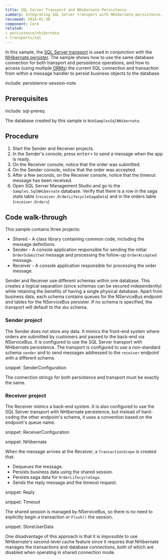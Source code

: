 ```yaml
---
title: SQL Server Transport and NHibernate Persistence
summary: Integrating SQL Server transport with NHibernate persistence.
reviewed: 2024-01-30
component: Core
related:
- persistence/nhibernate
- transports/sql
---
```


In this sample, the [SQL Server transport](/transports/sql/) is used in conjunction with the [NHibernate persister](/persistence/nhibernate/). The sample shows how to use the same database connection for both transport and persistence operations, and how to access (using multiple [ORMs](https://en.wikipedia.org/wiki/Object-relational_mapping)) the current SQL connection and transaction from within a message handler to persist business objects to the database.

include: persistence-session-note

## Prerequisites

include: sql-prereq

The database created by this sample is `NsbSamplesSqlNHibernate`.

## Procedure

1. Start the Sender and Receiver projects.
1. In the Sender's console, press <kbd>enter</kbd>> to send a message when the app is ready.
1. On the Receiver console, notice that the order was submitted.
1. On the Sender console, notice that the order was accepted.
1. After a few seconds, on the Receiver console, notice that the timeout message has been received.
1. Open SQL Server Management Studio and go to the `Samples.SqlNHibernate` database. Verify that there is a row in the saga state table (`receiver.OrderLifecycleSagaData`) and in the orders table (`receiver.Orders`)

## Code walk-through

This sample contains three projects:

* Shared - A class library containing common code, including the message definitions.
* Sender - A console application responsible for sending the initial `OrderSubmitted` message and processing the follow-up `OrderAccepted` message.
* Receiver - A console application responsible for processing the order message.

Sender and Receiver use different schemas within one database. This creates a logical separation (since schemas can be secured independently) while retaining the benefits of having a single physical database. Apart from business data, each schema contains queues for the NServiceBus endpoint and tables for the NServiceBus persister. If no schema is specified, the transport will default to the `dbo` schema.

### Sender project

The Sender does not store any data. It mimics the front-end system where orders are submitted by customers and passed to the back-end via NServiceBus. It is configured to use the SQL Server transport with NHibernate persistence. The transport is configured to use a non-standard schema `sender` and to send messages addressed to the `receiver` endpoint with a different schema.

snippet: SenderConfiguration

The connection strings for both persistence and transport must be exactly the same.

### Receiver project

The Receiver mimics a back-end system. It is also configured to use the SQL Server transport with NHibernate persistence, but instead of hard-coding the other endpoint's schema, it uses a convention based on the endpoint's queue name.

snippet: ReceiverConfiguration

snippet: NHibernate

When the message arrives at the Receiver, a `TransactionScope` is created that:

* Dequeues the message.
* Persists business data using the shared session.
* Persists saga data for `OrderLifecycleSaga`.
* Sends the reply message and the timeout request.

snippet: Reply

snippet: Timeout

The shared session is managed by NServiceBus, so there is no need to explicitly begin a transaction or `Flush()` the session.

snippet: StoreUserData

One disadvantage of this approach is that it is impossible to use NHibernate's second-level cache feature since it requires that NHibernate manages the transactions and database connections, both of which are disabled when operating in shared connection mode.
